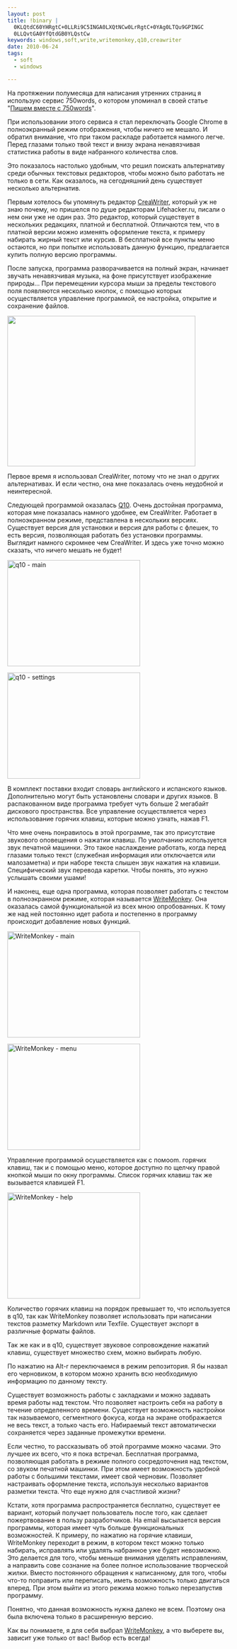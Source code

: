 ```yaml
--- 
layout: post
title: !binary |
  0KLQtdC60YHRgtC+0LLRi9C5INGA0LXQtNCw0LrRgtC+0YAg0LTQu9GPINGC
  0LLQvtGA0YfQtdGB0YLQstCw
keywords: windows,soft,write,writemonkey,q10,creawriter
date: 2010-06-24
tags:
  - soft
  - windows

---
```

На протяжении полумесяца для написания утренних страниц я использую сервис 750words, о котором упоминал в своей статье "<a href="/2010/06/19/pishem-vmeste-s-750words/">Пишем вместе с 750words</a>".

При использовании этого сервиса я стал переключать Google Chrome в полноэкранный режим отображения, чтобы ничего не мешало. И обратил внимание, что при таком раскладе работается намного легче. Перед глазами только твой текст и внизу экрана ненавязчивая статистика работы в виде набранного количества слов.

Это показалось настолько удобным, что решил поискать альтернативу среди обычных текстовых редакторов, чтобы можно было работать не только в сети. Как оказалось, на сегодняшний день существует несколько альтернатив.

Первым хотелось бы упомянуть редактор <a href="http://www.creawriter.com/" rel="nofollow">CreaWriter</a>, который уж не знаю почему, но пришелся по душе редакторам Lifehacker.ru, писали о нем они уже не один раз. Это редактор, который существует в нескольких редакциях, платной и бесплатной. Отличаются тем, что в платной версии можно изменять оформление текста, к примеру набирать жирный текст или курсив. В бесплатной все пункты меню остаются, но при попытке использовать данную функцию, предлагается купить полную версию программы.

После запуска, программа разворачивается на полный экран, начинает звучать ненавязчивая музыка, на фоне присутствует изображение природы... При перемещении курсора мыши за пределы текстового поля появляются несколько кнопок, с помощью которых осуществляется управление программой, ее настройка, открытие и сохранение файлов.

<a href="http://static.juev.ru/2010/06/CreaWriter.png"><img class="aligncenter size-full wp-image-1077" title="CreaWriter" src="http://static.juev.ru/2010/06/CreaWriter.png" alt="" width="425" height="340" /></a>

Первое время я использовал CreaWriter, потому что не знал о других альтернативах. И если честно, она мне показалась очень неудобной и неинтересной.

Следующей программой оказалась <a href="http://www.baara.com/q10/" rel="nofollow">Q10</a>. Очень достойная программа, которая мне показалась намного удобнее, ем CreaWriter. Работает в полноэкранном режиме, представлена в нескольких версиях. Существует версия для установки и версия для работы с флешек, то есть версия, позволяющая работать без установки программы. Выглядит намного скромнее чем CreaWriter. И здесь уже точно можно сказать, что ничего мешать не будет!

<a href="http://static.juev.ru/2010/06/q10-main.png"><img class="aligncenter size-medium wp-image-1078" title="q10 - main" src="http://static.juev.ru/2010/06/q10-main-300x240.png" alt="q10 - main" width="300" height="240" /></a>

<a href="http://static.juev.ru/2010/06/q10-settings.png"><img class="aligncenter size-medium wp-image-1079" title="q10 - settings" src="http://static.juev.ru/2010/06/q10-settings-300x240.png" alt="q10 - settings" width="300" height="240" /></a>

В комплект поставки входит словарь английского и испанского языков. Дополнительно могут быть установлены словари и других языков. В распакованном виде программа требует чуть больше 2 мегабайт дискового пространства. Все управление осуществляется через использование горячих клавиш, которые можно узнать, нажав F1.

Что мне очень понравилось в этой программе, так это присутствие звукового оповещения о нажатии клавиш. По умолчанию используется звук печатной машинки. Это такое наслаждение работать, когда перед глазами только текст (служебная информация или отключается или малозаметна) и при наборе текста слышен звук нажатия на клавиши. Специфический звук перевода каретки. Чтобы понять, это нужно услышать своими ушами!

И наконец, еще одна программа, которая позволяет работать с текстом в полноэкранном режиме, которая называется <a href="http://writemonkey.com/" rel="nofollow">WriteMonkey</a>. Она оказалась самой функциональной из всех мною опробованных. К тому же над ней постоянно идет работа и постепенно в программу происходит добавление новых функций.

<a href="http://static.juev.ru/2010/06/WriteMonkey-main.png"><img class="aligncenter size-medium wp-image-1080" title="WriteMonkey - main" src="http://static.juev.ru/2010/06/WriteMonkey-main-300x240.png" alt="WriteMonkey - main" width="300" height="240" /></a>

<a href="http://static.juev.ru/2010/06/WriteMonkey-Settings.png"><img class="aligncenter size-medium wp-image-1081" title="WriteMonkey - menu" src="http://static.juev.ru/2010/06/WriteMonkey-Settings-300x240.png" alt="WriteMonkey - menu" width="300" height="240" /></a>

Управление программой осуществляется как с помоom. горячих клавиш, так и с помощью меню, которое доступно по щелчку правой кнопкой мыши по окну программы. Список горячих клавиш так же вызывается клавишей F1.

<a href="http://static.juev.ru/2010/06/WriteMonkey-help.png"><img class="aligncenter size-medium wp-image-1082" title="WriteMonkey - help" src="http://static.juev.ru/2010/06/WriteMonkey-help-300x240.png" alt="WriteMonkey - help" width="300" height="240" /></a>

Количество горячих клавиш на порядок превышает то, что используется в q10, так как WriteMonkey позволяет использовать при написании текстов разметку Markdown или Texfile. Существует экспорт в различные форматы файлов.

Так же как и в q10, существует звуковое сопровождение нажатий клавиш, существует множество схем, можно выбирать любую.

По нажатию на Alt-r переключаемся в режим репозитория. Я бы назвал его черновиком, в котором можно хранить всю необходимую информацию по данному тексту.

Существует возможность работы с закладками и можно задавать время работы над текстом. Что позволяет настроить себя на работу в течение определенного времени. Существует возможность настройки так называемого, сегментного фокуса, когда на экране отображается не весь текст, а только часть его. Набираемый текст автоматически сохраняется через заданные промежутки времени.

Если честно, то рассказывать об этой программе можно часами. Это лучшее их всего, что я пока встречал. Бесплатная программа, позволяющая работать в режиме полного сосредоточения над текстом, со звуком печатной машинки. При этом имеет возможность удобной работы с большими текстами, имеет свой черновик. Позволяет настраивать оформление текста, используя несколько вариантов разметки текста. Что еще нужно для счастливой жизни?

Кстати, хотя программа распространяется бесплатно, существует ее вариант, который получает пользователь после того, как сделает пожертвование в пользу разработчиков. На email высылается версия программы, которая имеет чуть больше функциональных возможностей. К примеру, по нажатию на горячие клавиши, WriteMonkey переходит в режим, в котором текст можно только набирать, исправлять или удалять набранное уже будет невозможно. Это делается для того, чтобы меньше внимания уделять исправлениям, а направить сове сознание на более полное использование творческой жилки. Вместо постоянного обращения к написанному, для того, чтобы что-то поправить или переписать, иметь возможность только двигаться вперед. При этом выйти из этого режима можно только перезапустив программу.

Понятно, что данная возможность нужна далеко не всем. Поэтому она была включена только в расширенную версию.

Как вы понимаете, я для себя выбрал <a href="http://writemonkey.com/" rel="nofollow">WriteMonkey</a>, а что выберете вы, зависит уже только от вас! Выбор есть всегда!
